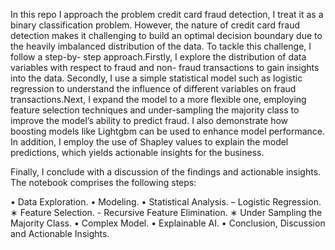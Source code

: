 In this repo I approach the problem credit card fraud detection, I treat it as a binary classification problem. However, the nature of credit card fraud detection makes it challenging to build an optimal decision boundary due to the heavily imbalanced distribution of the data. To tackle this challenge, I follow a step-by- step approach.Firstly, I explore the distribution of data variables with respect to fraud and non- fraud transactions to gain insights into the data. Secondly, I use a simple statistical model such as logistic regression to understand the influence of different variables on fraud transactions.Next, I expand the model to a more flexible one, employing feature selection techniques and under-sampling the majority class to improve the model’s ability to predict fraud. I also demonstrate how boosting models like Lightgbm can be used to enhance model performance. In addition, I employ the use of Shapley values to explain the model predictions, which yields actionable insights for the business.

Finally, I conclude with a discussion of the findings and actionable insights. The notebook comprises the following steps:

• Data Exploration. • Modeling.
• Statistical Analysis.
– Logistic Regression.
∗ Feature Selection. - Recursive Feature Elimination. ∗ Under Sampling the Majority Class.
• Complex Model.
• Explainable AI.
• Conclusion, Discussion and Actionable Insights.